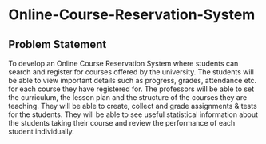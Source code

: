 # Online-Course-Reservation-System

## Problem Statement
To develop an Online Course Reservation System where students can search and
register for courses offered by the university. The students will be able to view important
details such as progress, grades, attendance etc. for each course they have registered
for. The professors will be able to set the curriculum, the lesson plan and the structure
of the courses they are teaching. They will be able to create, collect and grade
assignments & tests for the students. They will be able to see useful statistical
information about the students taking their course and review the performance of each
student individually.
